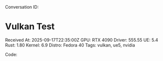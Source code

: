 Conversation ID: 

# Vulkan Test
Received At: 2025-09-17T22:35:00Z
GPU: RTX 4090
Driver: 555.55
UE: 5.4
Rust: 1.80
Kernel: 6.9
Distro: Fedora 40
Tags: vulkan, ue5, nvidia

Code:


